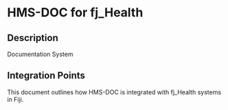 # HMS-DOC for fj_Health

## Description

Documentation System

## Integration Points

This document outlines how HMS-DOC is integrated with fj_Health systems in Fiji.
